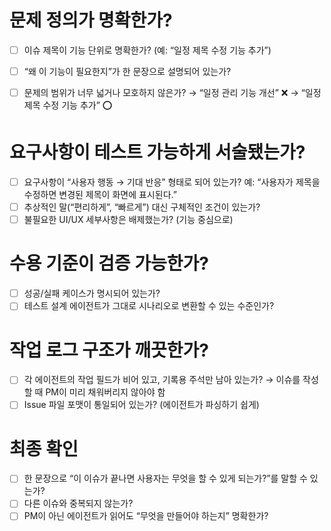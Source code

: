 # 문제 정의가 명확한가?

- [ ] 이슈 제목이 기능 단위로 명확한가? (예: “일정 제목 수정 기능 추가”)
- [ ] “왜 이 기능이 필요한지”가 한 문장으로 설명되어 있는가?

- [ ] 문제의 범위가 너무 넓거나 모호하지 않은가?
      → “일정 관리 기능 개선” ❌
      → “일정 제목 수정 기능 추가” ⭕️

# 요구사항이 테스트 가능하게 서술됐는가?

- [ ] 요구사항이 “사용자 행동 → 기대 반응” 형태로 되어 있는가?
      예: “사용자가 제목을 수정하면 변경된 제목이 화면에 표시된다.”
- [ ] 추상적인 말(“편리하게”, “빠르게”) 대신 구체적인 조건이 있는가?
- [ ] 불필요한 UI/UX 세부사항은 배제했는가? (기능 중심으로)

# 수용 기준이 검증 가능한가?

- [ ] 성공/실패 케이스가 명시되어 있는가?
- [ ] 테스트 설계 에이전트가 그대로 시나리오로 변환할 수 있는 수준인가?

# 작업 로그 구조가 깨끗한가?

- [ ] 각 에이전트의 작업 필드가 비어 있고, 기록용 주석만 남아 있는가?
      → 이슈를 작성할 때 PM이 미리 채워버리지 않아야 함
- [ ] Issue 파일 포맷이 통일되어 있는가? (에이전트가 파싱하기 쉽게)

# 최종 확인

- [ ] 한 문장으로 “이 이슈가 끝나면 사용자는 무엇을 할 수 있게 되는가?”를 말할 수 있는가?
- [ ] 다른 이슈와 중복되지 않는가?
- [ ] PM이 아닌 에이전트가 읽어도 “무엇을 만들어야 하는지” 명확한가?
